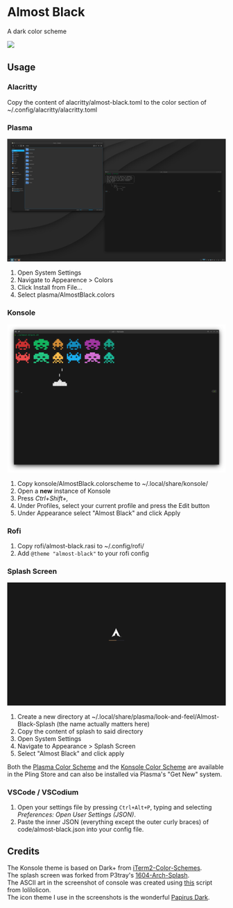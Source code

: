 # Almost Black

A dark color scheme

<p>
<img src="https://img.shields.io/github/license/sandr01d/almost-black"/>
</p>

## Usage

### Alacritty

Copy the content of alacritty/almost-black.toml to the color section of ~/.config/alacritty/alacritty.toml

### Plasma

![](.github/Images/screenshot.png)

1. Open System Settings
1. Navigate to Appearence > Colors
1. Click Install from File...
1. Select plasma/AlmostBlack.colors

### Konsole

![](.github/Images/screenshot-konsole.png)

1. Copy konsole/AlmostBlack.colorscheme to ~/.local/share/konsole/
1. Open a **new** instance of Konsole
1. Press _Ctrl+Shift+,_
1. Under Profiles, select your current profile and press the Edit button
1. Under Appearance select "Almost Black" and click Apply

### Rofi

1. Copy rofi/almost-black.rasi to ~/.config/rofi/
1. Add `@theme "almost-black"` to your rofi config


### Splash Screen

![](splash/contents/previews/splash.png)

1. Create a new directory at ~/.local/share/plasma/look-and-feel/Almost-Black-Splash (the name actually matters here)
1. Copy the content of splash to said directory
1. Open System Settings
1. Navigate to Appearance > Splash Screen
1. Select "Almost Black" and click apply

Both the [Plasma Color Scheme](https://www.pling.com/p/1721771) and the [Konsole Color Scheme](https://www.pling.com/p/1721794) are available in the Pling Store and can also be installed via Plasma's "Get New" system.

### VSCode / VSCodium

1. Open your settings file by pressing `Ctrl+Alt+P`, typing and selecting _Preferences: Open User Settings (JSON)_.
2. Paste the inner JSON (everything except the outer curly braces) of code/almost-black.json into your config file.

## Credits

The Konsole theme is based on Dark+ from [iTerm2-Color-Schemes](https://github.com/mbadolato/iTerm2-Color-Schemes).  
The splash screen was forked from  P3tray's [1604-Arch-Splash](https://github.com/P3tray/1604-Arch-Splash).  
The ASCII art in the screenshot of console was created using [this](https://paste.xinu.at/oeP93l/plain) script from lolilolicon.  
The icon theme I use in the screenshots is the wonderful [Papirus Dark](https://github.com/PapirusDevelopmentTeam/papirus-icon-theme/).